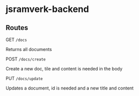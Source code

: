 # jsramverk-backend

## Routes

GET `/docs`

Returns all documents

POST `/docs/create`

Create a new doc, tile and content is needed in the body

PUT `/docs/update`

Updates a document, id is needed and a new title and content
